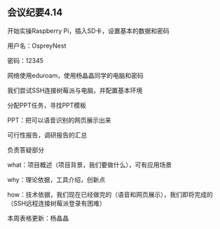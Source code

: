 ## 会议纪要4.14

开始实操Raspberry Pi，插入SD卡，设置基本的数据和密码

用户名：OspreyNest

密码：12345

网络使用eduroam，使用杨晶晶同学的电脑和密码

我们尝试SSH连接树莓派与电脑，并配置基本环境

分配PPT任务，寻找PPT模板

PPT：把可以语音识别的网页展示出来

可行性报告，调研报告的汇总

负责答疑部分

what：项目概述（项目背景，我们要做什么），可有应用场景

why：理论依据，工具介绍，创新点

how：技术依据，我们现在已经做完的（语音和网页展示），我们即将完成的（SSH远程连接树莓派登录有困难）

本周表格更新：杨晶晶
